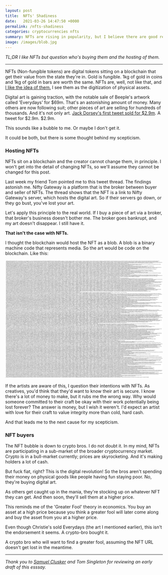 ```yaml
---
layout: post
title:  NFTs' Shadiness
date:   2021-03-26 14:47:50 +0000
permalink: /nfts-shadiness
categories: cryptocurrencies nfts
summary: NFTs are rising in popularity, but I believe there are good reasons to be sceptical about the bubble
image: /images/blob.jpg
---
```


*TL;DR I like NFTs but question who's buying them and the hosting of them.*  

---

NFTs (Non-fungible tokens) are digital tokens sitting on a blockchain that get their value from the state they're in. Gold is fungible. 1kg of gold in coins and 1kg of gold in bars are worth the same. NFTs are, well, not like that, and [I like the idea of them.](https://harrymoy.com/secure-loan-with-sneakers) I see them as the digitization of physical assets.

Digital art is gaining traction, with the notable sale of Beeple's artwork called 'Everydays' for $69m. That's an astonishing amount of money. Many others are now following suit; other pieces of art are selling for hundreds of thousands. And it's not only art. [Jack Dorsey's first tweet sold for $2.9m](https://www.theverge.com/2021/3/22/22344937/jack-dorsey-nft-sold-first-tweet-ethereum-cryptocurrency-twitter). A tweet for $2.9m. $2.9m. 

This sounds like a bubble to me. Or maybe I don't get it.

It could be both, but there is some thought behind my scepticism. 

### Hosting NFTs
NFTs sit on a blockchain and the creator cannot change them, in principle. I won't get into the detail of changing NFTs, so we'll assume they cannot be changed for this post. 

Last week my friend Tom pointed me to this tweet thread. The findings astonish me. Nifty Gateway is a platform that is the broker between buyer and seller of NFTs. The thread shows that the NFT is a link to Nifty Gateway's server, which hosts the digital art. So if their servers go down, or they go bust, you've lost your art. 

Let's apply this principle to the real world. If I buy a piece of art via a broker, that broker's business doesn't bother me. The broker goes bankrupt, and my art doesn't disappear. I still have it. 

**That isn't the case with NFTs.**

I thought the blockchain would host the NFT as a blob. A blob is a binary machine code that represents media. So the art would be code on the blockchain. Like this:

![A blob of a Rick Roll GIF](/images/blob.png)

If the artists are aware of this, I question their intentions with NFTs. As creatives, you'd think that they'd want to know their art is secure. I know there's a lot of money to make, but it rubs me the wrong way. Why would someone committed to their craft be okay with their work potentially being lost forever? The answer is money, but I wish it weren't. I'd expect an artist with love for their craft to value integrity more than cold, hard cash. 

And that leads me to the next cause for my scepticism. 
### NFT buyers
The NFT bubble is down to crypto bros. I do not doubt it. In my mind, NFTs are participating in a sub-market of the broader cryptocurrency market. Crypto is in a bull-market currently; prices are skyrocketing. And it's making holders a lot of cash.

But fuck fiat, right? This is the digital revolution! So the bros aren't spending their money on physical goods like people having fun staying poor. No, they're buying digital art. 

As others get caught up in the mania, they're stocking up on whatever NFT they can get. And then soon, they'll sell them at a higher price.

This reminds me of the 'Greater Fool' theory in economics. You buy an asset at a high price because you think a greater fool will later come along and buy the asset from you at a higher price. 

Even though Christie's sold Everydays (the art I mentioned earlier), this isn't the endorsement it seems. A crypto-bro bought it. 

A crypto bro who will want to find a greater fool, assuming the NFT URL doesn't get lost in the meantime. 

---

*Thank you to [Samuel Clusker](https://twitter.com/BTClusker) and Tom Singleton for reviewing an early draft of this esssay.*
